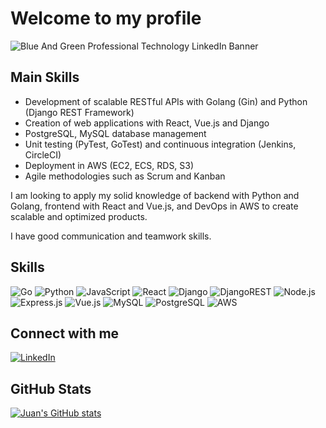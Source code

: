 # Welcome to my profile
![Blue And Green Professional Technology LinkedIn Banner](https://github.com/juanvillalobosnz/juanvillalobosnz/assets/53276949/8dee4cf6-120c-4f8c-bef0-2f844d52aa58)

## Main Skills

- Development of scalable RESTful APIs with Golang (Gin) and Python (Django REST Framework)
- Creation of web applications with React, Vue.js and Django
- PostgreSQL, MySQL database management
- Unit testing (PyTest, GoTest) and continuous integration (Jenkins, CircleCI)
- Deployment in AWS (EC2, ECS, RDS, S3)
- Agile methodologies such as Scrum and Kanban

I am looking to apply my solid knowledge of backend with Python and Golang, frontend with React and Vue.js, and DevOps in AWS to create scalable and optimized products.

I have good communication and teamwork skills.

## Skills

![Go](https://img.shields.io/badge/go-%2300ADD8.svg?style=for-the-badge&logo=go&logoColor=white)
![Python](https://img.shields.io/badge/python-3670A0?style=for-the-badge&logo=python&logoColor=ffdd54)
![JavaScript](https://img.shields.io/badge/javascript-%23323330.svg?style=for-the-badge&logo=javascript&logoColor=%23F7DF1E)
![React](https://img.shields.io/badge/react-%2320232a.svg?style=for-the-badge&logo=react&logoColor=%2361DAFB)
![Django](https://img.shields.io/badge/django-%23092E20.svg?style=for-the-badge&logo=django&logoColor=white)
![DjangoREST](https://img.shields.io/badge/DJANGO-REST-ff1709?style=for-the-badge&logo=django&logoColor=white&color=ff1709&labelColor=gray)
![Node.js](https://img.shields.io/badge/node.js-%2343853D.svg?style=for-the-badge&logo=node-dot-js&logoColor=white)
![Express.js](https://img.shields.io/badge/express.js-%23404d59.svg?style=for-the-badge&logo=express&logoColor=%2361DAFB)
![Vue.js](https://img.shields.io/badge/vuejs-%2335495e.svg?style=for-the-badge&logo=vuedotjs&logoColor=%234FC08D)
![MySQL](https://img.shields.io/badge/mysql-%2300f.svg?style=for-the-badge&logo=mysql&logoColor=white)
![PostgreSQL](https://img.shields.io/badge/postgres-%23316192.svg?style=for-the-badge&logo=postgresql&logoColor=white)
![AWS](https://img.shields.io/badge/AWS-%23FF9900.svg?style=for-the-badge&logo=amazon-aws&logoColor=white)

## Connect with me

[![LinkedIn](https://img.shields.io/badge/LinkedIn-%230077B5.svg?logo=linkedin&logoColor=white)](https://linkedin.com/in/www.linkedin.com/in/juanvillalobosnz/)

## GitHub Stats

[![Juan's GitHub stats](https://github-readme-stats.vercel.app/api?username=juanvillalobosnz&theme=jolly&hide_border=true)](https://github.com/anuraghazra/github-readme-stats)
